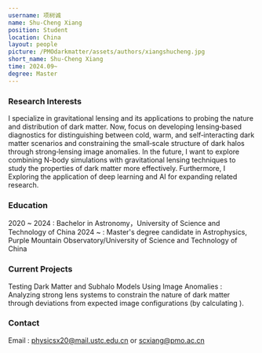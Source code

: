 ```yaml
---
username: 项树诚
name: Shu-Cheng Xiang
position: Student
location: China
layout: people
picture: /PMOdarkmatter/assets/authors/xiangshucheng.jpg
short_name: Shu-Cheng Xiang
time: 2024.09~
degree: Master
---
```


### Research Interests
I specialize in gravitational lensing and its applications to probing the nature and distribution of
dark matter.
Now, focus on developing lensing‐based diagnostics for distinguishing between cold, warm, and
self‐interacting dark matter scenarios and constraining the small‐scale structure of dark halos
through strong‐lensing image anomalies.
In the future, I want to explore combining N-body simulations with gravitational lensing
techniques to study the properties of dark matter more effectively. Furthermore, I Exploring the
application of deep learning and AI for expanding related research.
### Education
2020 ~ 2024 : Bachelor in Astronomy，University of Science and Technology of China
2024 ~ : Master's degree candidate in Astrophysics, Purple Mountain Observatory/University
of Science and Technology of China
### Current Projects
Testing Dark Matter and Subhalo Models Using Image Anomalies : Analyzing strong lens
systems to constrain the nature of dark matter through deviations from expected image
configurations (by calculating ).
### Contact
Email : physicsx20@mail.ustc.edu.cn or scxiang@pmo.ac.cn
